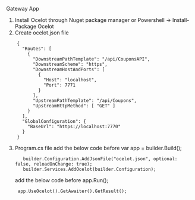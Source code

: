 Gateway App

1. Install Ocelot through Nuget package manager or Powershell -> Install-Package Ocelot 
2. Create ocelot.json file

````
    {
      "Routes": [
        {
          "DownstreamPathTemplate": "/api/CouponsAPI",
          "DownstreamScheme": "https",
          "DownstreamHostAndPorts": [
            {
              "Host": "localhost",
              "Port": 7771
            }
          ],
          "UpstreamPathTemplate": "/api/Coupons",
          "UpstreamHttpMethod": [ "GET" ]
        }
      ],
      "GlobalConfiguration": {
        "BaseUrl": "https://localhost:7770"
      }
    }

````

3. Program.cs file
    add the below code before var app = builder.Build();
     ````
        builder.Configuration.AddJsonFile("ocelot.json", optional: false, reloadOnChange: true);
        builder.Services.AddOcelot(builder.Configuration);
     ````
     add the below code before app.Run();

     ```` app.UseOcelot().GetAwaiter().GetResult();````
